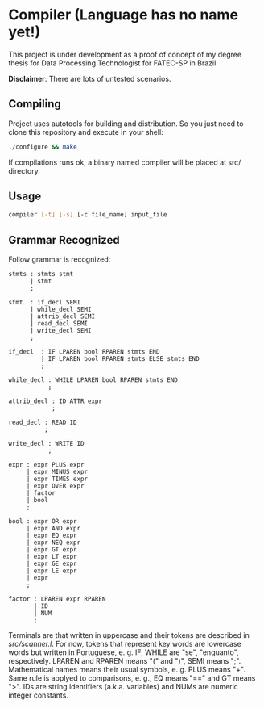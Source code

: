 # Compiler (Language has no name yet!)

This project is under development as a proof of concept of my
degree thesis for Data Processing Technologist for FATEC-SP
in Brazil.

**Disclaimer**: There are lots of untested scenarios.

## Compiling

Project uses autotools for building and distribution. So you
just need to clone this repository and execute in your shell:

```bash
./configure && make
```

If compilations runs ok, a binary named compiler will be placed
at src/ directory.

## Usage

```bash
compiler [-t] [-s] [-c file_name] input_file
```

## Grammar Recognized

Follow grammar is recognized:

	stmts : stmts stmt
	      | stmt
	      ;

	stmt  : if_decl SEMI
	      | while_decl SEMI
	      | attrib_decl SEMI
	      | read_decl SEMI
	      | write_decl SEMI
	      ;

	if_decl  : IF LPAREN bool RPAREN stmts END
	         | IF LPAREN bool RPAREN stmts ELSE stmts END
	         ;

	while_decl : WHILE LPAREN bool RPAREN stmts END
	           ;

	attrib_decl : ID ATTR expr
	            ;

	read_decl : READ ID
	          ;

	write_decl : WRITE ID
	           ;

	expr : expr PLUS expr
	     | expr MINUS expr
	     | expr TIMES expr
	     | expr OVER expr
	     | factor
	     | bool
	     ;

	bool : expr OR expr
	     | expr AND expr
	     | expr EQ expr
	     | expr NEQ expr
	     | expr GT expr
	     | expr LT expr
	     | expr GE expr
	     | expr LE expr
	     | expr
	     ;

	factor : LPAREN expr RPAREN
	       | ID
	       | NUM
	       ;

Terminals are that written in uppercase and their tokens are described in
_src/scanner.l_. For now, tokens that represent key words are lowercase
words but written in Portuguese, e. g. IF, WHILE are "se", "enquanto",
respectively. LPAREN and RPAREN means "(" and ")", SEMI means ";".
Mathematical names means their usual symbols, e. g. PLUS means "+".
Same rule is applyed to comparisons, e. g., EQ means "==" and GT means ">".
IDs are string identifiers (a.k.a. variables) and NUMs are numeric integer
constants.


